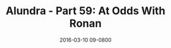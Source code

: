 ---
layout: entry.pug
title: "Alundra - Part 59: At Odds With Ronan"
date: 2016-03-10 09-0800
publishDate: 2017-10-31 12:00:00 -0800
categories: playthroughs alundra
draft: true
---